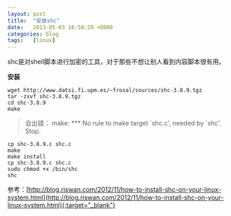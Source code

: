 ```yaml
---
layout: post
title:  "安装shc"
date:   2013-05-03 16:58:29 +0800
categories: blog
tags:   [linux]
---
```

shc是对shell脚本进行加密的工具，对于那些不想让别人看到内容脚本很有用。

**安装**              

    wget http://www.datsi.fi.upm.es/~frosal/sources/shc-3.8.9.tgz
    tar -zxvf shc-3.8.9.tgz
    cd shc-3.8.9
    make

>会出错：
>make: *** No rule to make target \`shc.c', needed by `shc\'. Stop.

    cp shc-3.8.9.c shc.c
    make
    make install
    cp shc-3.8.9.c shc.c
    sudo chmod +x /bin/shc
    shc

参考：[http://blog.riswan.com/2012/11/how-to-install-shc-on-your-linux-system.html](http://blog.riswan.com/2012/11/how-to-install-shc-on-your-linux-system.html){:target="_blank"}